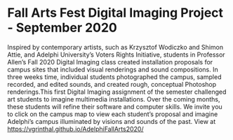 # Fall Arts Fest Digital Imaging Project - September 2020 #
Inspired by contemporary artists, such as Krzysztof Wodiczko and Shimon Attie, and Adelphi University’s Voters Rights Initiative, students in Professor Allen’s Fall 2020 Digital Imaging class created installation proposals for campus sites that included visual renderings and sound compositions. In three weeks time, individual students photographed the campus, sampled recorded, and edited sounds, and created rough, conceptual Photoshop renderings.This first Digital Imaging assignment of the semester challenged art students to imagine multimedia installations. Over the coming months, these students will refine their software and computer skills. We invite you to click on the campus map to view each student’s proposal and imagine Adelphi’s campus illuminated by visions and sounds of the past.
View at https://vgrinthal.github.io/AdelphiFallArts2020/
